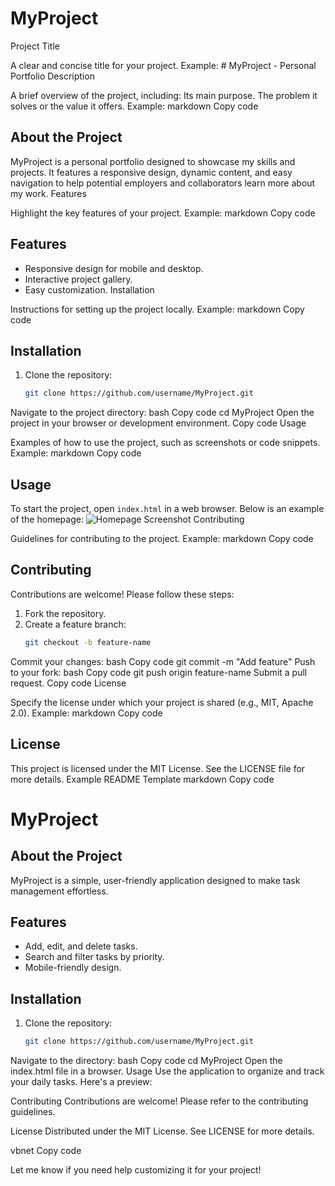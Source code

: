 # MyProject
Project Title

A clear and concise title for your project.
Example: # MyProject - Personal Portfolio
Description

A brief overview of the project, including:
Its main purpose.
The problem it solves or the value it offers.
Example:
markdown
Copy code
## About the Project
MyProject is a personal portfolio designed to showcase my skills and projects. It features a responsive design, dynamic content, and easy navigation to help potential employers and collaborators learn more about my work.
Features

Highlight the key features of your project.
Example:
markdown
Copy code
## Features
- Responsive design for mobile and desktop.
- Interactive project gallery.
- Easy customization.
Installation

Instructions for setting up the project locally.
Example:
markdown
Copy code
## Installation
1. Clone the repository:
   ```bash
   git clone https://github.com/username/MyProject.git
Navigate to the project directory:
bash
Copy code
cd MyProject
Open the project in your browser or development environment.
Copy code
Usage

Examples of how to use the project, such as screenshots or code snippets.
Example:
markdown
Copy code
## Usage
To start the project, open `index.html` in a web browser. Below is an example of the homepage:
![Homepage Screenshot](screenshot.png)
Contributing

Guidelines for contributing to the project.
Example:
markdown
Copy code
## Contributing
Contributions are welcome! Please follow these steps:
1. Fork the repository.
2. Create a feature branch:
   ```bash
   git checkout -b feature-name
Commit your changes:
bash
Copy code
git commit -m "Add feature"
Push to your fork:
bash
Copy code
git push origin feature-name
Submit a pull request.
Copy code
License

Specify the license under which your project is shared (e.g., MIT, Apache 2.0).
Example:
markdown
Copy code
## License
This project is licensed under the MIT License. See the LICENSE file for more details.
Example README Template
markdown
Copy code
# MyProject

## About the Project
MyProject is a simple, user-friendly application designed to make task management effortless.

## Features
- Add, edit, and delete tasks.
- Search and filter tasks by priority.
- Mobile-friendly design.

## Installation
1. Clone the repository:
   ```bash
   git clone https://github.com/username/MyProject.git
Navigate to the directory:
bash
Copy code
cd MyProject
Open the index.html file in a browser.
Usage
Use the application to organize and track your daily tasks. Here's a preview:

Contributing
Contributions are welcome! Please refer to the contributing guidelines.

License
Distributed under the MIT License. See LICENSE for more details.

vbnet
Copy code

Let me know if you need help customizing it for your project!
